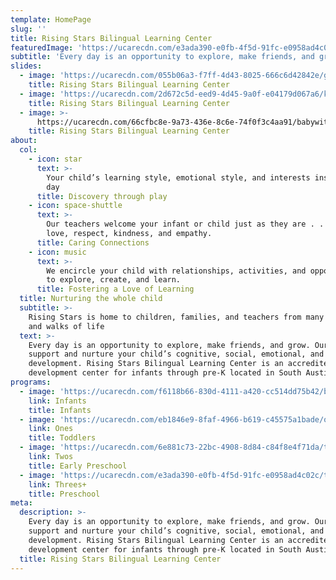 ```yaml
---
template: HomePage
slug: ''
title: Rising Stars Bilingual Learning Center
featuredImage: 'https://ucarecdn.com/e3ada390-e0fb-4f5d-91fc-e0958ad4c02c/'
subtitle: 'Every day is an opportunity to explore, make friends, and grow.'
slides:
  - image: 'https://ucarecdn.com/055b06a3-f7ff-4d43-8025-666c6d42842e/girlwithleaf.jpg'
    title: Rising Stars Bilingual Learning Center
  - image: 'https://ucarecdn.com/2d672c5d-eed9-4d45-9a0f-e04179d067a6/kidsmiling.jpg'
    title: Rising Stars Bilingual Learning Center
  - image: >-
      https://ucarecdn.com/66cfbc8e-9a73-436e-8c6e-74f0f3c4aa91/babywithblock.jpg
    title: Rising Stars Bilingual Learning Center
about:
  col:
    - icon: star
      text: >-
        Your child’s learning style, emotional style, and interests inspire each
        day
      title: Discovery through play
    - icon: space-shuttle
      text: >-
        Our teachers welcome your infant or child just as they are . . . with
        love, respect, kindness, and empathy.
      title: Caring Connections
    - icon: music
      text: >-
        We encircle your child with relationships, activities, and opportunities
        to explore, create, and learn.
      title: Fostering a Love of Learning
  title: Nurturing the whole child
  subtitle: >-
    Rising Stars is home to children, families, and teachers from many countries
    and walks of life
  text: >-
    Every day is an opportunity to explore, make friends, and grow. Our teachers
    support and nurture your child’s cognitive, social, emotional, and physical
    development. Rising Stars Bilingual Learning Center is an accredited child
    development center for infants through pre-K located in South Austin.
programs:
  - image: 'https://ucarecdn.com/f6118b66-830d-4111-a420-cc514dd75b42/babies.jpg'
    link: Infants
    title: Infants
  - image: 'https://ucarecdn.com/eb1846e9-8faf-4966-b619-c45575a1bade/ones.jpg'
    link: Ones
    title: Toddlers
  - image: 'https://ucarecdn.com/6e881c73-22bc-4908-8d84-c84f8e4f71da/twos.jpg'
    link: Twos
    title: Early Preschool
  - image: 'https://ucarecdn.com/e3ada390-e0fb-4f5d-91fc-e0958ad4c02c/threes.jpg'
    link: Threes+
    title: Preschool
meta:
  description: >-
    Every day is an opportunity to explore, make friends, and grow. Our teachers
    support and nurture your child’s cognitive, social, emotional, and physical
    development. Rising Stars Bilingual Learning Center is an accredited child
    development center for infants through pre-K located in South Austin.
  title: Rising Stars Bilingual Learning Center
---
```


